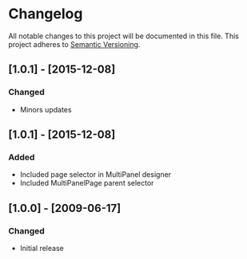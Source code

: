 ﻿# Changelog
All notable changes to this project will be documented in this file.
This project adheres to [Semantic Versioning](http://semver.org/).

## [1.0.1] - [2015-12-08]
### Changed
- Minors updates

## [1.0.1] - [2015-12-08]
### Added
- Included page selector in MultiPanel designer
- Included MultiPanelPage parent selector

## [1.0.0] - [2009-06-17]
### Changed
- Initial release